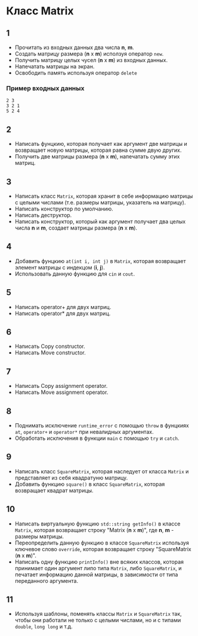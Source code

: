 # Класс Matrix
## 1
* Прочитать из входных данных два числа **n**, **m**.
* Создать матрицу размера (**n** x **m**) исползуя оператор `new`.
* Получить матрицу целых чусел (**n** x **m**) из входных данных.
* Напечатать матрицы на экран.
* Освободить память используя оператор `delete`

### Пример входных данных
```
2 3
3 2 1
5 2 4
```

## 2
* Написать фунцкию, которая получает как аргумент две матрицы и возвращает новую матрицы, которая равна сумме двую других.
* Получить две матрицы размера (**n** x **m**), напечатать сумму этих матриц.

## 3
* Написать класс `Matrix`, которая хранит в себе информацию матрицы с целыми числами (т.е. размеры матрицы, указатель на матрицу).
* Написать конструктор по умолчанию.
* Написать деструктор.
* Написать конструктор, который как аргумент получает два целых числа **n** и **m**, создает матрицы размера (**n** x **m**).

## 4
* Добавить фунцкию `at(int i, int j)` в `Matrix`, которая возвращает элемент матрицы с индекцом (**i**, **j**).
* Использовать данную функцию для `cin` и `cout`.

## 5
* Написать operator+ для двух матриц.
* Написать operator* для двух матриц.

## 6
* Написать Copy constructor.
* Написать Move constructor.

## 7
* Написать Copy assignment operator.
* Написать Move assignment operator.

## 8
* Поднимать исключение `runtime_error` с помощью `throw` в фунцкиях `at`, `operator+` и `operator*` при невалидных аргументах.
* Обработать исключения в функции `main` с помощью `try` и `catch`.

## 9
* Написать класс `SquareMatrix`, которая наследует от класса `Matrix` и представляет из себя квадратуню матрицу.
* Добавить функцию `square()` в класс `SquareMatrix`, которая возвращает квадрат матрицы.

## 10
* Написать виртуальную функцию `std::string getInfo()` в классе `Matrix`, которая возвращает строку "Matrix (**n** x **m**)", где **n**, **m** - размеры матрицы.
* Переопределить данную функцию в классе `SquareMatrix` используя ключевое слово `override`, которая возвращает строку "SquareMatrix (**n** x **m**)".
* Написать одну функцию `printInfo()` вне всяких классов, которая принимает один аргумент липо типа `Matrix`, либо `SquareMatrix`, и печатает информацию данной матрицы, в зависимости от типа переданного аргумента.

## 11
* Используя шаблоны, поменять классы `Matrix` и `SquareMatrix` так, чтобы они работали не только с целыми числами, но и с типами `double`, `long long` и т.д.

